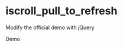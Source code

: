 # iscroll_pull_to_refresh
Modify the official demo with jQuery

<a href="http://jungleyu.github.io/pullToRefresh/index.html" style="text-decoration: none;">Demo</a>
